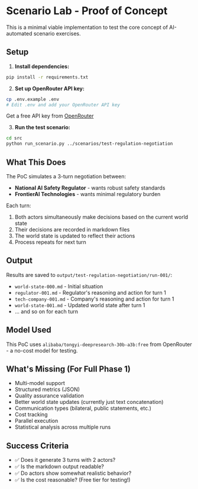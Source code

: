 # Scenario Lab - Proof of Concept

This is a minimal viable implementation to test the core concept of AI-automated scenario exercises.

## Setup

1. **Install dependencies:**

```bash
pip install -r requirements.txt
```

2. **Set up OpenRouter API key:**

```bash
cp .env.example .env
# Edit .env and add your OpenRouter API key
```

Get a free API key from [OpenRouter](https://openrouter.ai/)

3. **Run the test scenario:**

```bash
cd src
python run_scenario.py ../scenarios/test-regulation-negotiation
```

## What This Does

The PoC simulates a 3-turn negotiation between:

- **National AI Safety Regulator** - wants robust safety standards
- **FrontierAI Technologies** - wants minimal regulatory burden

Each turn:

1. Both actors simultaneously make decisions based on the current world state
2. Their decisions are recorded in markdown files
3. The world state is updated to reflect their actions
4. Process repeats for next turn

## Output

Results are saved to `output/test-regulation-negotiation/run-001/`:

- `world-state-000.md` - Initial situation
- `regulator-001.md` - Regulator's reasoning and action for turn 1
- `tech-company-001.md` - Company's reasoning and action for turn 1
- `world-state-001.md` - Updated world state after turn 1
- ... and so on for each turn

## Model Used

This PoC uses `alibaba/tongyi-deepresearch-30b-a3b:free` from OpenRouter - a no-cost model for testing.

## What's Missing (For Full Phase 1)

- Multi-model support
- Structured metrics (JSON)
- Quality assurance validation
- Better world state updates (currently just text concatenation)
- Communication types (bilateral, public statements, etc.)
- Cost tracking
- Parallel execution
- Statistical analysis across multiple runs

## Success Criteria

- ✅ Does it generate 3 turns with 2 actors?
- ✅ Is the markdown output readable?
- ✅ Do actors show somewhat realistic behavior?
- ✅ Is the cost reasonable? (Free tier for testing!)
